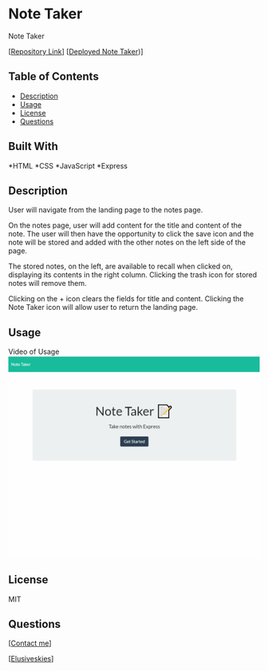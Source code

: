 # Note Taker
Note Taker

[[Repository Link](https://github.com/ElusiveSkies/note_taker)]
[[Deployed Note Taker](#))]

## Table of Contents

- [Description](#Description)
- [Usage](#Usage)
- [License](#License)
- [Questions](#Questions)

## Built With
*HTML
*CSS
*JavaScript
*Express

## Description

User will navigate from the landing page to the notes page.

On the notes page, user will add content for the title and content of the note. The user will then have the opportunity to click the save icon and the note will be stored and added with the other notes on the left side of the page.

The stored notes, on the left, are available to recall when clicked on, displaying its contents in the right column.
Clicking the trash icon for stored notes will remove them.

Clicking on the + icon clears the fields for title and content.
Clicking the Note Taker icon will allow user to return the landing page.

## Usage

Video of Usage
![Video of Usage](./public/assets/NoteTaker.gif)

## License

MIT

## Questions

[[Contact me](mailto:elusiveskies@gmail.com)]

[[Elusiveskies](https://www.github.com/Elusiveskies)]